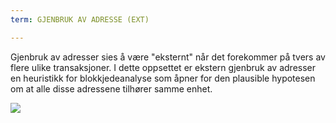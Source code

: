 ```yaml
---
term: GJENBRUK AV ADRESSE (EXT)

---
```

Gjenbruk av adresser sies å være "eksternt" når det forekommer på tvers av flere ulike transaksjoner. I dette oppsettet er ekstern gjenbruk av adresser en heuristikk for blokkjedeanalyse som åpner for den plausible hypotesen om at alle disse adressene tilhører samme enhet.

![](../../dictionnaire/assets/27.webp)